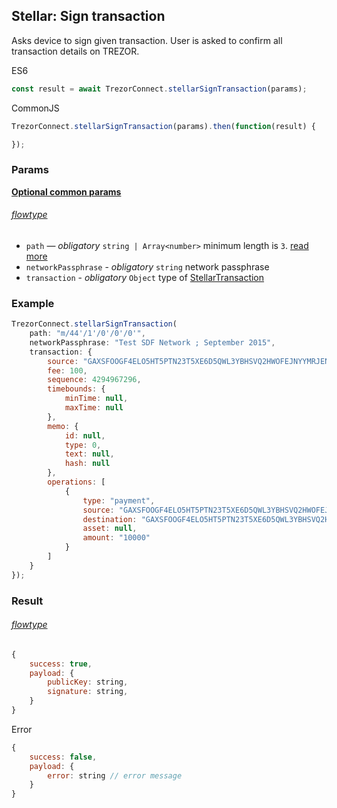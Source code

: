 
## Stellar: Sign transaction
Asks device to sign given transaction. User is asked to confirm all transaction
details on TREZOR.

ES6
```javascript
const result = await TrezorConnect.stellarSignTransaction(params);
```

CommonJS
```javascript
TrezorConnect.stellarSignTransaction(params).then(function(result) {

});
```

### Params 
[****Optional common params****](commonParams.md)
###### [flowtype](../../src/js/types/params.js#L149-L154)
* `path` — *obligatory* `string | Array<number>` minimum length is `3`. [read more](path.md)
* `networkPassphrase` - *obligatory* `string` network passphrase
* `transaction` - *obligatory* `Object` type of [StellarTransaction](../../src/js/types/stellar.js#L129)

### Example
```javascript
TrezorConnect.stellarSignTransaction(
    path: "m/44'/1'/0'/0'/0'",
    networkPassphrase: "Test SDF Network ; September 2015",
    transaction: {
        source: "GAXSFOOGF4ELO5HT5PTN23T5XE6D5QWL3YBHSVQ2HWOFEJNYYMRJENBV",
        fee: 100,
        sequence: 4294967296,
        timebounds: {
            minTime: null,
            maxTime: null
        },
        memo: {
            id: null,
            type: 0,
            text: null,
            hash: null
        },
        operations: [
            {
                type: "payment",
                source: "GAXSFOOGF4ELO5HT5PTN23T5XE6D5QWL3YBHSVQ2HWOFEJNYYMRJENBV",
                destination: "GAXSFOOGF4ELO5HT5PTN23T5XE6D5QWL3YBHSVQ2HWOFEJNYYMRJENBV",
                asset: null,
                amount: "10000"
            }
        ]
    }
});
```

### Result
###### [flowtype](../../src/js/types/response.js#L129-L132)
```javascript
{
    success: true,
    payload: {
        publicKey: string,
        signature: string,
    }
}
```
Error
```javascript
{
    success: false,
    payload: {
        error: string // error message
    }
}
```
